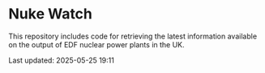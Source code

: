 # Nuke Watch

This repository includes code for retrieving the latest information available on the output of EDF nuclear power plants in the UK.

Last updated: 2025-05-25 19:11